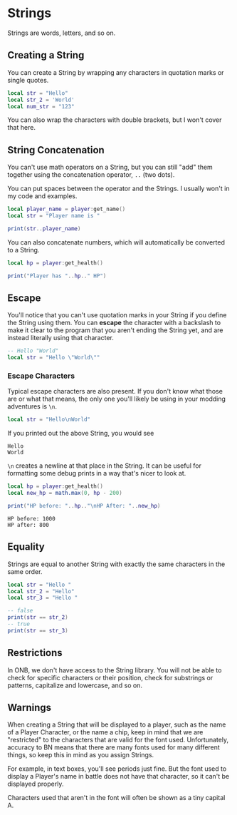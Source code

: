 # Strings

Strings are words, letters, and so on. 

## Creating a String

You can create a String by wrapping any characters in quotation marks or single quotes.

```lua
local str = "Hello"
local str_2 = 'World'
local num_str = "123"
```

You can also wrap the characters with double brackets, but I won't cover that here.

## String Concatenation

You can't use math operators on a String, but you can still "add" them together using the 
concatenation operator, `..` (two dots).

You can put spaces between the operator and the Strings. I usually won't in my code and 
examples.

```lua
local player_name = player:get_name()
local str = "Player name is "

print(str..player_name)
```

You can also concatenate numbers, which will automatically be converted to a String.

```lua
local hp = player:get_health()

print("Player has "..hp.." HP")
```

## Escape

You'll notice that you can't use quotation marks in your String if you define the String 
using them. You can **escape** the character with a backslash to make it clear to the 
program that you aren't ending the String yet, and are instead literally using that character.

```lua
-- Hello "World"
local str = "Hello \"World\""
```

### Escape Characters

Typical escape characters are also present. If you don't know what those are or what that means, 
the only one you'll likely be using in your modding adventures is `\n`.

```lua
local str = "Hello\nWorld"
```
If you printed out the above String, you would see
```
Hello
World
```
`\n` creates a newline at that place in the String. It can be useful for formatting some debug prints 
in a way that's nicer to look at.

```lua
local hp = player:get_health()
local new_hp = math.max(0, hp - 200)

print("HP before: "..hp.."\nHP After: "..new_hp)
```

```
HP before: 1000
HP after: 800
```

## Equality

Strings are equal to another String with exactly the same characters in the same order.

```lua
local str = "Hello "
local str_2 = "Hello"
local str_3 = "Hello "

-- false
print(str == str_2)
-- true
print(str == str_3)
```

## Restrictions

In ONB, we don't have access to the String library. You will not be able to check for specific 
characters or their position, check for substrings or patterns, capitalize and lowercase, and 
so on.

## Warnings

When creating a String that will be displayed to a player, such as the name of a Player Character, 
or the name a chip, keep in mind that we are "restricted" to the characters that are valid for the 
font used. Unfortunately, accuracy to BN means that there are many fonts used for many different things, 
so keep this in mind as you assign Strings.

For example, in text boxes, you'll see periods just fine. But the font used to display a Player's name 
in battle does not have that character, so it can't be displayed properly.

Characters used that aren't in the font will often be shown as a tiny capital A.